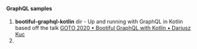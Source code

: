 #### GraphQL samples

1. **bootiful-graphql-kotlin** dir - Up and running with GraphQL in Kotlin based off the talk [GOTO 2020 • Bootiful GraphQL with Kotlin • Dariusz Kuc](https://www.youtube.com/watch?v=1siPT1pTXFU)
2. 

